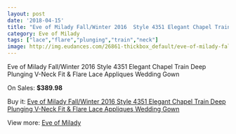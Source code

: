 ```yaml
---
layout: post
date: '2018-04-15'
title: "Eve of Milady Fall/Winter 2016  Style 4351 Elegant Chapel Train Deep Plunging V-Neck Fit & Flare Lace Appliques Wedding Gown"
category: Eve of Milady
tags: ["lace","flare","plunging","train","neck"]
image: http://img.eudances.com/26861-thickbox_default/eve-of-milady-fall-winter-2016-style-4351-elegant-chapel-train-deep-plunging-v-neck-fit-flare-lace-appliques-wedding-gown.jpg
---
```

Eve of Milady Fall/Winter 2016  Style 4351 Elegant Chapel Train Deep Plunging V-Neck Fit & Flare Lace Appliques Wedding Gown

On Sales: **$389.98**
<a href="https://www.eudances.com/en/eve-of-milady/9033-eve-of-milady-fall-winter-2016-style-4351-elegant-chapel-train-deep-plunging-v-neck-fit-flare-lace-appliques-wedding-gown.html"><amp-img layout="responsive" width="600" height="600" src="//img.eudances.com/26861-thickbox_default/eve-of-milady-fall-winter-2016-style-4351-elegant-chapel-train-deep-plunging-v-neck-fit-flare-lace-appliques-wedding-gown.jpg" alt="Eve of Milady Fall/Winter 2016  Style 4351 Elegant Chapel Train Deep Plunging V-Neck Fit & Flare Lace Appliques Wedding Gown 0" /></a>
<a href="https://www.eudances.com/en/eve-of-milady/9033-eve-of-milady-fall-winter-2016-style-4351-elegant-chapel-train-deep-plunging-v-neck-fit-flare-lace-appliques-wedding-gown.html"><amp-img layout="responsive" width="600" height="600" src="//img.eudances.com/26864-thickbox_default/eve-of-milady-fall-winter-2016-style-4351-elegant-chapel-train-deep-plunging-v-neck-fit-flare-lace-appliques-wedding-gown.jpg" alt="Eve of Milady Fall/Winter 2016  Style 4351 Elegant Chapel Train Deep Plunging V-Neck Fit & Flare Lace Appliques Wedding Gown 1" /></a>
<a href="https://www.eudances.com/en/eve-of-milady/9033-eve-of-milady-fall-winter-2016-style-4351-elegant-chapel-train-deep-plunging-v-neck-fit-flare-lace-appliques-wedding-gown.html"><amp-img layout="responsive" width="600" height="600" src="//img.eudances.com/26863-thickbox_default/eve-of-milady-fall-winter-2016-style-4351-elegant-chapel-train-deep-plunging-v-neck-fit-flare-lace-appliques-wedding-gown.jpg" alt="Eve of Milady Fall/Winter 2016  Style 4351 Elegant Chapel Train Deep Plunging V-Neck Fit & Flare Lace Appliques Wedding Gown 2" /></a>
<a href="https://www.eudances.com/en/eve-of-milady/9033-eve-of-milady-fall-winter-2016-style-4351-elegant-chapel-train-deep-plunging-v-neck-fit-flare-lace-appliques-wedding-gown.html"><amp-img layout="responsive" width="600" height="600" src="//img.eudances.com/26862-thickbox_default/eve-of-milady-fall-winter-2016-style-4351-elegant-chapel-train-deep-plunging-v-neck-fit-flare-lace-appliques-wedding-gown.jpg" alt="Eve of Milady Fall/Winter 2016  Style 4351 Elegant Chapel Train Deep Plunging V-Neck Fit & Flare Lace Appliques Wedding Gown 3" /></a>

Buy it: [Eve of Milady Fall/Winter 2016  Style 4351 Elegant Chapel Train Deep Plunging V-Neck Fit & Flare Lace Appliques Wedding Gown](https://www.eudances.com/en/eve-of-milady/9033-eve-of-milady-fall-winter-2016-style-4351-elegant-chapel-train-deep-plunging-v-neck-fit-flare-lace-appliques-wedding-gown.html "Eve of Milady Fall/Winter 2016  Style 4351 Elegant Chapel Train Deep Plunging V-Neck Fit & Flare Lace Appliques Wedding Gown")

View more: [Eve of Milady](https://www.eudances.com/en/123-eve-of-milady "Eve of Milady")